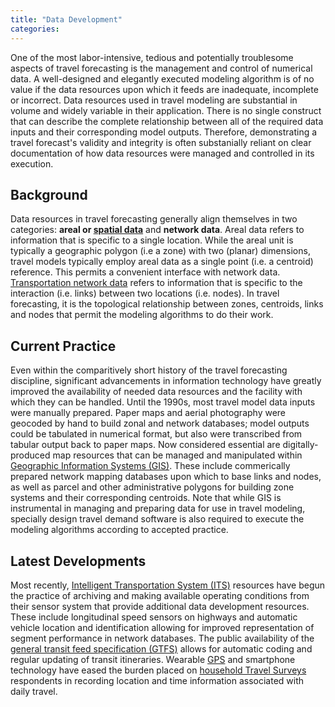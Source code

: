 ```yaml
---
title: "Data Development"
categories:
---
```


One of the most labor-intensive, tedious and potentially troublesome aspects of travel forecasting is the management and control of numerical data. A well-designed and elegantly executed modeling algorithm is of no value if the data resources upon which it feeds are inadequate, incomplete or incorrect. Data resources used in travel modeling are substantial in volume and widely variable in their application. There is no single construct that can describe the complete relationship between all of the required data inputs and their corresponding model outputs. Therefore, demonstrating a travel forecast's validity and integrity is often substanially reliant on clear documentation of how data resources were managed and controlled in its execution.

## Background

Data resources in travel forecasting generally align themselves in two categories: **areal or [spatial data](Spatial_data)** and **network data**. Areal data refers to information that is specific to a single location. While the areal unit is typically a geographic polygon (i.e a zone) with two (planar) dimensions, travel models typically employ areal data as a single point (i.e. a centroid) reference. This permits a convenient interface with network data. [Transportation network data](Transportation_networks) refers to information that is specific to the interaction (i.e. links) between two locations (i.e. nodes). In travel forecasting, it is the topological relationship between zones, centroids, links and nodes that permit the modeling algorithms to do their work.

## Current Practice

Even within the comparitively short history of the travel forecasting discipline, significant advancements in information technology have greatly improved the availability of needed data resources and the facility with which they can be handled. Until the 1990s, most travel model data inputs were manually prepared. Paper maps and aerial photography were geocoded by hand to build zonal and network databases; model outputs could be tabulated in numerical format, but also were transcribed from tabular output back to paper maps. Now considered essential are digitally-produced map resources that can be managed and manipulated within [Geographic Information Systems (GIS)](http://en.wikipedia.org/wiki/GIS). These include commerically prepared network mapping databases upon which to base links and nodes, as well as parcel and other administrative polygons for building zone systems and their corresponding centroids. Note that while GIS is instrumental in managing and preparing data for use in travel modeling, specially design travel demand software is also required to execute the modeling algorithms according to accepted practice.

## Latest Developments

Most recently, [Intelligent Transportation System (ITS)](http://en.wikipedia.org/wiki/Intelligent_transportation) resources have begun the practice of archiving and making available operating conditions from their sensor system that provide additional data development resources. These include longitudinal speed sensors on highways and automatic vehicle location and identification allowing for improved representation of segment performance in network databases. The public availability of the [general transit feed specification (GTFS)](http://en.wikipedia.org/wiki/GTFS) allows for automatic coding and regular updating of transit itineraries. Wearable [GPS](http://en.wikipedia.org/wiki/GPS) and smartphone technology have eased the burden placed on [household Travel Surveys](Household_Travel_Surveys) respondents in recording location and time information associated with daily travel.


